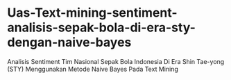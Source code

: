 # Uas-Text-mining-sentiment-analisis-sepak-bola-di-era-sty-dengan-naive-bayes
Analisis Sentiment Tim Nasional Sepak Bola Indonesia Di Era Shin Tae-yong (STY)  Menggunakan Metode Naive Bayes Pada Text Mining 
